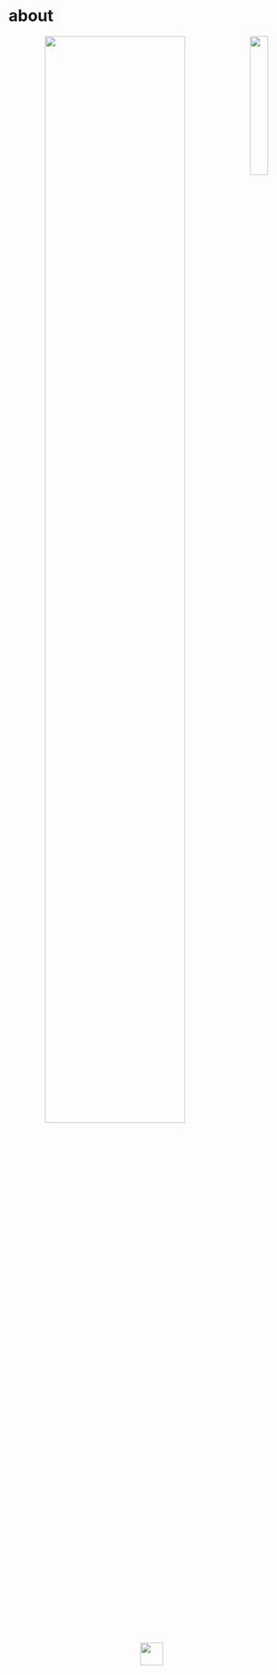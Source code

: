 # about
<div align="center">
<img src="https://i.ebayimg.com/images/g/kLkAAOSwGvpmig0N/s-l400.jpg" width="25%" align="right" />
<img src="https://readme-typing-svg.demolab.com?font=Inconsolata&weight=500&size=50&duration=4000&pause=300&color=ADD8E6&center=true&vCenter=true&multiline=true&repeat=false&random=false&width=1300&height=140&lines=hihi!!+welcome+to+my+stamp+hoard+:3;" width="70%" />
<br><br>
<pre>
    
</pre>
<br><br>
<img src="https://64.media.tumblr.com/dc6cc0ab77f882b52cd3a800aaa2fe28/db7ce6708c01e3ab-fc/s75x75_c1/72ee01e8a2be1ef319cc5eed86d84dd6a9ccf2bf.gifv" height="40" />
<br><br><br>
</div>
